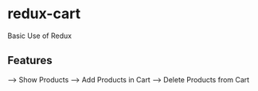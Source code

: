 # redux-cart
Basic Use of Redux

## Features
--> Show Products
--> Add Products in Cart
--> Delete Products from Cart